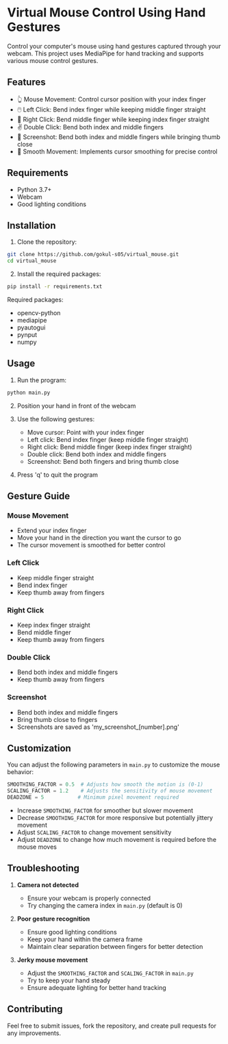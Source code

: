 # Virtual Mouse Control Using Hand Gestures

Control your computer's mouse using hand gestures captured through your webcam. This project uses MediaPipe for hand tracking and supports various mouse control gestures.

## Features

- 👆 Mouse Movement: Control cursor position with your index finger
- 🖱️ Left Click: Bend index finger while keeping middle finger straight
- 🔘 Right Click: Bend middle finger while keeping index finger straight
- ✌️ Double Click: Bend both index and middle fingers
- 📸 Screenshot: Bend both index and middle fingers while bringing thumb close
- 🎯 Smooth Movement: Implements cursor smoothing for precise control

## Requirements

- Python 3.7+
- Webcam
- Good lighting conditions

## Installation

1. Clone the repository:
```bash
git clone https://github.com/gokul-s05/virtual_mouse.git
cd virtual_mouse
```

2. Install the required packages:
```bash
pip install -r requirements.txt
```

Required packages:
- opencv-python
- mediapipe
- pyautogui
- pynput
- numpy

## Usage

1. Run the program:
```bash
python main.py
```

2. Position your hand in front of the webcam
3. Use the following gestures:
   - Move cursor: Point with your index finger
   - Left click: Bend index finger (keep middle finger straight)
   - Right click: Bend middle finger (keep index finger straight)
   - Double click: Bend both index and middle fingers
   - Screenshot: Bend both fingers and bring thumb close
   
4. Press 'q' to quit the program

## Gesture Guide

### Mouse Movement
- Extend your index finger
- Move your hand in the direction you want the cursor to go
- The cursor movement is smoothed for better control

### Left Click
- Keep middle finger straight
- Bend index finger
- Keep thumb away from fingers

### Right Click
- Keep index finger straight
- Bend middle finger
- Keep thumb away from fingers

### Double Click
- Bend both index and middle fingers
- Keep thumb away from fingers

### Screenshot
- Bend both index and middle fingers
- Bring thumb close to fingers
- Screenshots are saved as 'my_screenshot_[number].png'

## Customization

You can adjust the following parameters in `main.py` to customize the mouse behavior:

```python
SMOOTHING_FACTOR = 0.5  # Adjusts how smooth the motion is (0-1)
SCALING_FACTOR = 1.2    # Adjusts the sensitivity of mouse movement
DEADZONE = 5           # Minimum pixel movement required
```

- Increase `SMOOTHING_FACTOR` for smoother but slower movement
- Decrease `SMOOTHING_FACTOR` for more responsive but potentially jittery movement
- Adjust `SCALING_FACTOR` to change movement sensitivity
- Adjust `DEADZONE` to change how much movement is required before the mouse moves

## Troubleshooting

1. **Camera not detected**
   - Ensure your webcam is properly connected
   - Try changing the camera index in `main.py` (default is 0)

2. **Poor gesture recognition**
   - Ensure good lighting conditions
   - Keep your hand within the camera frame
   - Maintain clear separation between fingers for better detection

3. **Jerky mouse movement**
   - Adjust the `SMOOTHING_FACTOR` and `SCALING_FACTOR` in `main.py`
   - Try to keep your hand steady
   - Ensure adequate lighting for better hand tracking

## Contributing

Feel free to submit issues, fork the repository, and create pull requests for any improvements.
